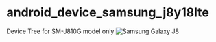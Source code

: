 # android_device_samsung_j8y18lte
Device Tree for SM-J810G model only
![Samsung Galaxy J8](https://fdn2.gsmarena.com/vv/pics/samsung/samsung-galaxy-j8-j800-5.jpg)

